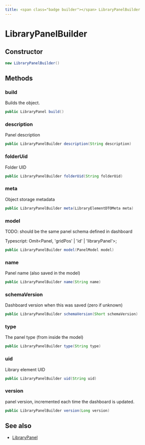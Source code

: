 ```yaml
---
title: <span class="badge builder"></span> LibraryPanelBuilder
---
```

# <span class="badge builder"></span> LibraryPanelBuilder

## Constructor

```java
new LibraryPanelBuilder()
```
## Methods

### <span class="badge object-method"></span> build

Builds the object.

```java
public LibraryPanel build()
```

### <span class="badge object-method"></span> description

Panel description

```java
public LibraryPanelBuilder description(String description)
```

### <span class="badge object-method"></span> folderUid

Folder UID

```java
public LibraryPanelBuilder folderUid(String folderUid)
```

### <span class="badge object-method"></span> meta

Object storage metadata

```java
public LibraryPanelBuilder meta(LibraryElementDTOMeta meta)
```

### <span class="badge object-method"></span> model

TODO: should be the same panel schema defined in dashboard

Typescript: Omit<Panel, 'gridPos' | 'id' | 'libraryPanel'>;

```java
public LibraryPanelBuilder model(PanelModel model)
```

### <span class="badge object-method"></span> name

Panel name (also saved in the model)

```java
public LibraryPanelBuilder name(String name)
```

### <span class="badge object-method"></span> schemaVersion

Dashboard version when this was saved (zero if unknown)

```java
public LibraryPanelBuilder schemaVersion(Short schemaVersion)
```

### <span class="badge object-method"></span> type

The panel type (from inside the model)

```java
public LibraryPanelBuilder type(String type)
```

### <span class="badge object-method"></span> uid

Library element UID

```java
public LibraryPanelBuilder uid(String uid)
```

### <span class="badge object-method"></span> version

panel version, incremented each time the dashboard is updated.

```java
public LibraryPanelBuilder version(Long version)
```

## See also

 * <span class="badge object-type-class"></span> [LibraryPanel](./object-LibraryPanel.md)
